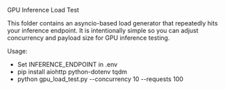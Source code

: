 GPU Inference Load Test

This folder contains an asyncio-based load generator that repeatedly hits your inference endpoint.
It is intentionally simple so you can adjust concurrency and payload size for GPU inference testing.

Usage:
- Set INFERENCE_ENDPOINT in .env
- pip install aiohttp python-dotenv tqdm
- python gpu_load_test.py --concurrency 10 --requests 100
